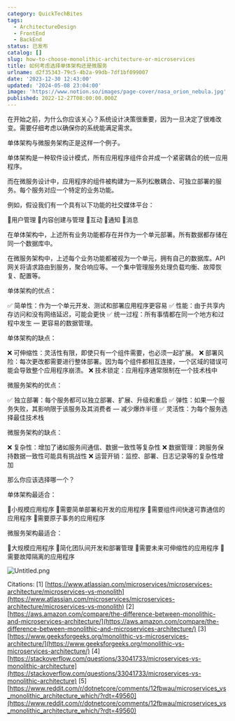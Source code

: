 ```yaml
---
category: QuickTechBites
tags:
  - ArchitectureDesign
  - FrontEnd
  - BackEnd
status: 已发布
catalog: []
slug: how-to-choose-monolithic-architecture-or-microservices
title: 如何考虑选择单体架构还是微服务
urlname: d2f35343-79c5-4b2a-99db-7df1bf099007
date: '2023-12-30 12:43:00'
updated: '2024-05-08 23:04:00'
image: 'https://www.notion.so/images/page-cover/nasa_orion_nebula.jpg'
published: 2022-12-27T08:00:00.000Z
---
```


在开始之前，为什么你应该关心？系统设计决策很重要，因为一旦决定了很难改变。需要仔细考虑以确保你的系统能满足需求。


单体架构与微服务架构正是这样一个例子。


单体架构是一种软件设计模式，所有应用程序组件合并成一个紧密耦合的统一应用程序。


而在微服务设计中，应用程序的组件被构建为一系列松散耦合、可独立部署的服务。每个服务对应一个特定的业务功能。


例如，假设我们有一个具有以下功能的社交媒体平台：


🔸用户管理
🔸内容创建与管理
🔸互动
🔸通知
🔸消息


在单体架构中，上述所有业务功能都存在并作为一个单元部署。所有数据都存储在同一个数据库中。


在微服务架构中，上述每个业务功能都被视为一个单元，拥有自己的数据库。API 网关将请求路由到服务，聚合响应等。一个集中管理服务处理负载均衡、故障恢复、配置等。


单体架构的优点：


✅ 简单性：作为一个单元开发、测试和部署应用程序更容易
✅ 性能：由于共享内存访问和没有网络延迟，可能会更快
✅ 统一过程：所有事情都在同一个地方和过程中发生 — 更容易的数据管理。


单体架构的缺点：


❌ 可伸缩性：灵活性有限，即使只有一个组件需要，也必须一起扩展。
❌ 部署风险：每次更改都需要进行整体部署。因为每个组件都相互连接，一个区域的错误可能会导致整个应用程序崩溃。
❌ 技术锁定：应用程序通常限制在一个技术栈中


微服务架构的优点：


✅ 独立部署：每个服务都可以独立部署、扩展、升级和重启
✅ 弹性：如果一个服务失败，其影响限于该服务及其消费者 — 减少爆炸半径
✅ 灵活性：为每个服务选择最佳技术栈


微服务架构的缺点：


❌ 复杂性：增加了诸如服务间通信、数据一致性等复杂性
❌ 数据管理：跨服务保持数据一致性可能具有挑战性
❌ 运营开销：监控、部署、日志记录等的复杂性增加


那么你应该选择哪一个？


单体架构最适合：


🔹小规模应用程序
🔹需要简单部署和开发的应用程序
🔹需要组件间快速可靠通信的应用程序
🔹需要原子事务的应用程序


微服务架构最适合：


🔸大规模应用程序
🔸简化团队间开发和部署管理
🔸需要未来可伸缩性的应用程序
🔸需要故障隔离的应用程序


![Untitled.png](https://prod-files-secure.s3.us-west-2.amazonaws.com/5d24fe63-e567-4804-86f9-9fdc62e13082/8d149051-cc00-4198-a3d7-e00805eb8f9e/Untitled.png?X-Amz-Algorithm=AWS4-HMAC-SHA256&X-Amz-Content-Sha256=UNSIGNED-PAYLOAD&X-Amz-Credential=ASIAZI2LB466XZQX2HUG%2F20250227%2Fus-west-2%2Fs3%2Faws4_request&X-Amz-Date=20250227T054003Z&X-Amz-Expires=3600&X-Amz-Security-Token=IQoJb3JpZ2luX2VjEDYaCXVzLXdlc3QtMiJHMEUCIQDAiIQ8HB3kOcu3xGu1k4kbLuPsFSfz6Ew2A7hj8iFYxQIgRLD5adFCPAJgt%2FbqdnVcf23trsAyYjLDVl%2BvyiExhWwq%2FwMIbhAAGgw2Mzc0MjMxODM4MDUiDEj%2F3%2FrHzuelFZPtASrcA6KEWMN382RMwIyeGEKLxiEV6HK8Ezu3SdBXSxsbK4kfprFg36lgYq%2FrccnRY4sL3lb%2BfeYpTQukQMOv7VnVuh2C7toGZ3HqIbznOFSd6lakgZo2ZfpP3xjdn%2FJIYQpjKDx7J7hGewiRqD%2Fzkr%2BT8iXZ1%2B7PVfJiAgWmuhnqr85bA4kRPW5KofHAdnSl0A5EDT3XqDY1M7c6Z%2F5PugJNstpW6uvaCjCCy7%2B11kNQGpWEjetPgy6ARip1yxHfdOyCPexuTwCRtJKNhV6lSt0c1fMpFCuO7V2rUfNarwMbucOwFQXOQB2NSRPQsjlwBgRMkQwtyX2joN%2BqiQ3exi9KgWgv83h1xgb8sH3veu6kg9SSMFO0y6XBxIb67A%2FigIn7o7YTGRdeGHJlGZ5v8EluwtVxGG%2BAhwABblUGvlFiA0xgmABjWNwaGHJzD4KHwf3XwMauTfolsM8BFL9JrkiZf686hCnfeVD8z3tN93tElSNB%2FVuPlzoma5A5nLj3ruiiN%2BLqZsm8WY96%2BGkeTCj1%2FOykva76vzNdtiQZrRDKyQE32iErtEhMJWjfeIyxlSQfMsP2sdW6qCPhYUlGu0wKee%2FAWXU5Bl13o8L0m4yCsXD6Gfga0fTOpCmttaXiMOns%2F70GOqUBuinH74pZBTXB1jp5fQqokyNeKrHmWgHFifHTfXo4VxYXRXBqRLuY3gCBE%2FkUPtijPa90rOLze1HBYyBptt9%2F6BDpEMo%2Fv5ZPTXFwySup7q9Bhx%2BE1E9eJNGpVVSDdM2B%2FTfa8G4NmMffAzXAlU2jbOGQi5LCZMZiS6pRO1xhBjKQ4E803cbQ3Yc5dzNoWKhswFbgNfAvr4g73bOl1VEdDAyoAuEY&X-Amz-Signature=f210ab01234560535c14cac28febaa83a39fab7293806362ec93b94adb658a30&X-Amz-SignedHeaders=host&x-id=GetObject)


Citations:
[1] [https://www.atlassian.com/microservices/microservices-architecture/microservices-vs-monolith](https://www.atlassian.com/microservices/microservices-architecture/microservices-vs-monolith)
[2] [https://aws.amazon.com/compare/the-difference-between-monolithic-and-microservices-architecture/](https://aws.amazon.com/compare/the-difference-between-monolithic-and-microservices-architecture/)
[3] [https://www.geeksforgeeks.org/monolithic-vs-microservices-architecture/](https://www.geeksforgeeks.org/monolithic-vs-microservices-architecture/)
[4] [https://stackoverflow.com/questions/33041733/microservices-vs-monolithic-architecture](https://stackoverflow.com/questions/33041733/microservices-vs-monolithic-architecture)
[5] [https://www.reddit.com/r/dotnetcore/comments/12fbwau/microservices_vs_monolithic_architecture_which/?rdt=49560](https://www.reddit.com/r/dotnetcore/comments/12fbwau/microservices_vs_monolithic_architecture_which/?rdt=49560)


